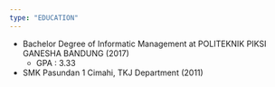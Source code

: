 ```yaml
---
type: "EDUCATION"
---
```


- Bachelor Degree of Informatic Management at POLITEKNIK PIKSI GANESHA BANDUNG (2017)
    - GPA : 3.33
- SMK Pasundan 1 Cimahi, TKJ Department (2011)
